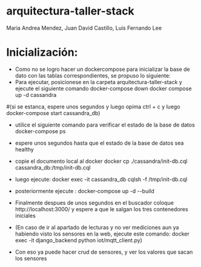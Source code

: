 # arquitectura-taller-stack
Maria Andrea Mendez, Juan David Castillo, Luis Fernando Lee

# Inicialización: 
- Como no se logro hacer un dockercompose para inicializar la base de dato con las tablas correspondientes, se propuso lo siguiente:
- Para ejecutar, posicionese en la carpeta arquitectura-taller-stack y ejecute el siguiente comando
docker-compose down
docker compose up -d cassandra

#(si se estanca, espere unos segundos y luego opima ctrl + c y luego docker-compose start cassandra_db)

- utilice el siguiente comando para verificar el estado de la base de datos
docker-compose ps
- espere unos segundos hasta que el estado de la base de datos sea healthy

- copie el documento local al docker
docker cp ./cassandra/init-db.cql cassandra_db:/tmp/init-db.cql
- luego ejecute:
docker exec -it cassandra_db cqlsh -f /tmp/init-db.cql

- posteriormente ejecute :
docker-compose up -d --build

- Finalmente despues de unos segundos en el buscador coloque http://localhost:3000/ y espere a que le salgan los tres contenedores iniciales
- (En caso de ir al apartado de lecturas y no ver mediciones aun ya habiendo visto los sensores en la web, ejecute este comando:
docker exec -it django_backend python iot/mqtt_client.py)

- Con eso ya puede hacer crud de sensores, y ver los valores que sacan los sensores